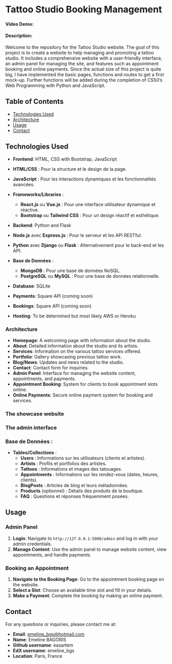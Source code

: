 # Tattoo Studio Booking Management
#### Video Demo:  <URL HERE>
#### Description:
Welcome to the repository for the Tattoo Studio website. The goal of this project is to create a website to help managing and promoting a tattoo studio.
It includes a comprehensive website with a user-friendly interface, an admin panel for managing the site, and features such as appointment booking and online payments.
Since the actual size of this project is quite big, I have implemented the basic pages, functions and routes to get a first mock-up. Further functions will be added during the completion
of CS50’s Web Programming with Python and JavaScript.

## Table of Contents

- [Technologies Used](#technologies-used)
- [Architecture](#architecture)
- [Usage](#usage)
- [Contact](#contact)

## Technologies Used

- **Frontend**: HTML, CSS with Bootstrap, JavaScript

- **HTML/CSS** : Pour la structure et le design de la page.
- **JavaScript** : Pour les interactions dynamiques et les fonctionnalités avancées.
- **Frameworks/Libraries** :
    - **React.js** ou **Vue.js** : Pour une interface utilisateur dynamique et réactive.
    - **Bootstrap** ou **Tailwind CSS** : Pour un design réactif et esthétique.

- **Backend**: Python and Flask

- **Node.js** avec **Express.js** : Pour le serveur et les API RESTful.
- **Python** avec **Django** ou **Flask** : Alternativement pour le back-end et les API.
- **Base de Données** :
    - **MongoDB** : Pour une base de données NoSQL.
    - **PostgreSQL** ou **MySQL** : Pour une base de données relationnelle.

- **Database**: SQLite

- **Payments**: Square API (coming soon)
- **Bookings**: Square API (coming soon)
- **Hosting**: To be determined but most likely AWS or Heroku

### Architecture


- **Homepage**: A welcoming page with information about the studio.
- **About**: Detailed information about the studio and its artists.
- **Services**: Information on the various tattoo services offered.
- **Portfolio**: Gallery showcasing previous tattoo work.
- **Blog/News**: Updates and news related to the studio.
- **Contact**: Contact form for inquiries.
- **Admin Panel**: Interface for managing the website content, appointments, and payments.
- **Appointment Booking**: System for clients to book appointment slots online.
- **Online Payments**: Secure online payment system for booking and services.



### The showcase website

### The admin interface

### **Base de Données :**

- **Tables/Collections** :
    - **Users** : Informations sur les utilisateurs (clients et artistes).
    - **Artists** : Profils et portfolios des artistes.
    - **Tattoos** : Informations et images des tatouages.
    - **Appointments** : Informations sur les rendez-vous (dates, heures, clients).
    - **BlogPosts** : Articles de blog et leurs métadonnées.
    - **Products** (optionnel) : Détails des produits de la boutique.
    - **FAQ** : Questions et réponses fréquemment posées.

## Usage

### Admin Panel

1. **Login**: Navigate to `http://127.0.0.1:5000/admin` and log in with your admin credentials.
2. **Manage Content**: Use the admin panel to manage website content, view appointments, and handle payments.

### Booking an Appointment

1. **Navigate to the Booking Page**: Go to the appointment booking page on the website.
2. **Select a Slot**: Choose an available time slot and fill in your details.
3. **Make a Payment**: Complete the booking by making an online payment.

## Contact

For any questions or inquiries, please contact me at:

- **Email**: emeline_bgs@hotmail.com
- **Name**: Emeline BAGORIS
- **Github username**: easartem
- **EdX username**: emeline_bgs
- **Location**: Paris, France
